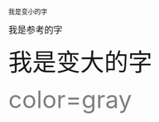 <font size="2">我是变小的字</font>  

<font size="4">我是参考的字</font>  

<font size="7">我是变大的字</font>  



<font color=gray size=72>color=gray</font>
